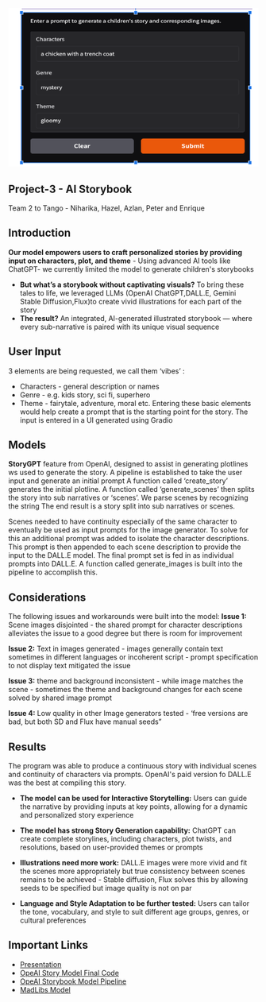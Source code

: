 <img width="824" alt="Screenshot 2024-10-07 at 6 06 53 PM" src="https://github.com/niarapur/Project-3-support/blob/main/Screen%20Shot%202024-12-02%20at%209.13.44%20AM.png">

## Project-3 - AI Storybook 
Team 2 to Tango - Niharika, Hazel, Azlan, Peter and Enrique

## Introduction
**Our model empowers users to craft personalized stories by providing input on characters, plot, and theme** - Using advanced AI tools like ChatGPT- we currently limited the model to generate children's storybooks
- **But what’s a storybook without captivating visuals?** To bring these tales to life, we leveraged LLMs (OpenAI ChatGPT,DALL.E, Gemini Stable Diffusion,Flux)to create vivid illustrations for each part of the story
- **The result?** An integrated, AI-generated illustrated storybook — where every sub-narrative is paired with its unique visual sequence

## User Input
3 elements are being requested, we call them ‘vibes’ :
- Characters - general description or names 
- Genre - e.g. kids story, sci fi, superhero
- Theme - fairytale, adventure, moral etc.
Entering these basic elements would help create a prompt that is the starting point for the story. The input is entered in a UI generated using Gradio

## Models 
**StoryGPT** feature from OpenAI, designed to assist in generating plotlines ws used to generate the story. A pipeline is established to take the user input and generate an initial prompt 
A function called ‘create_story’ generates the initial plotline. A function called ‘generate_scenes’ then splits the story into sub narratives or ‘scenes’. We parse scenes by recognizing the string
The end result is a story split into sub narratives or scenes.

Scenes needed to have continuity especially of the same character to eventually be used as input prompts for the image generator. To solve for this an additional prompt was added to isolate the character descriptions. This prompt is then appended to each scene description to provide the input to the DALL.E model. The final prompt set is fed in as individual prompts into DALL.E. A function called generate_images is built into the pipeline to accomplish this.

## Considerations 
The following issues and workarounds were built into the model: 
**Issue 1:** Scene images disjointed - the shared prompt for character descriptions alleviates the issue to a good degree but there is room for improvement
>
**Issue 2:** Text in images generated - images generally contain text sometimes in different languages or incoherent script - prompt specification to not display text mitigated the issue
>
**Issue 3:** theme and background inconsistent - while image matches the scene - sometimes the theme and background changes for each scene solved by shared image prompt
>
**Issue 4:** Low quality in other Image generators tested - ‘free versions are bad, but both SD and Flux have manual seeds”

## Results

The program was able to produce a continuous story with individual scenes and continuity of characters via prompts. OpenAI's paid version fo DALL.E was the best at compiling this story.

- **The model can be used for Interactive Storytelling:** Users can guide the narrative by providing inputs at key points, allowing for a dynamic and personalized story experience

- **The model has strong Story Generation capability:** ChatGPT can create complete storylines, including characters, plot twists, and resolutions, based on user-provided themes or prompts

- **Illustrations need more work:** DALL.E images were more vivid and fit the scenes more appropriately but true consistency between scenes remains to be achieved - Stable diffusion, Flux solves this by allowing seeds to be specified but image quality is not on par

- **Language and Style Adaptation to be further tested:** Users can tailor the tone, vocabulary, and style to suit different age groups, genres, or cultural preferences

## Important Links

- [Presentation](https://docs.google.com/presentation/d/1jbKWKgXU4R2W04QWH0Rhj7sKI2VNHgmkYwNa64NNSKc/edit?usp=sharing)
- [OpeAI Story Model Final Code]()
- [OpeAI Storybook Model Pipeline]()
- [MadLibs Model]()
